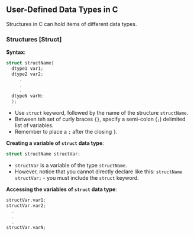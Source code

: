## User-Defined Data Types in C
Structures in C can hold items of different data types.

### Structures [Struct]
**Syntax**:
```c
struct structName{
  dtype1 var1;
  dtype2 var2;
     .
     .
     .
  dtypeN varN;
  };

```
- Use `struct` keyword, followed by the name of the structure `structName`.
- Between teh set of curly braces `{}`, specify a semi-colon (`;`) delimited list of variables.
- Remember to place a `;` after the closing `}`.

**Creating a variable of `struct` data type**:
```c
struct structName structVar;
```
- `structVar` is a variable of the type `structName`.
- However, notice that you cannot directly declare like this: `structName structVar;` - you must include the `struct` keyword.

**Accessing the variables of `struct` data type**:
```c
structVar.var1;
structVar.var2;
  .
  .
  .
structVar.varN;
 
```
